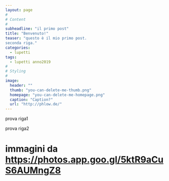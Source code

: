 ```yaml
---
layout: page
#
# Content
#
subheadline: "il primo post"
title: "Benvenuto!"
teaser: "questo è il mio primo post. 
seconda riga."
categories:
  - lupetti
tags:
  - lupetti anno2019
#
# Styling
#
image:
  header: ""
  thumb: "you-can-delete-me-thumb.png"
  homepage: "you-can-delete-me-homepage.png"
  caption: "Caption?"
  url: "http://phlow.de/"
---
```

prova riga1

prova riga2

# immagini da https://photos.app.goo.gl/5ktR9aCuS6AUMngZ8


<script src="https://cdn.jsdelivr.net/npm/publicalbum@latest/embed-ui.min.js" async></script>
<div class="pa-gallery-player-widget" style="width:100%; height:480px; display:none;"
  data-link="https://photos.app.goo.gl/5ktR9aCuS6AUMngZ8"
  data-title="Pulizia Sentiero Razzara Centenario scoutismo Pegli Aprile 2019"
  data-description="34 new photos · Album by Angelo Gaggero">
  <object data="https://lh3.googleusercontent.com/jWqsxEKVyLaaeAuIXAJXJMfjK7_uUt5RDP78uj_C-QgOqaJlyCJnK2QS9bgKzTF4D1Hbvn2QxePJT8coBK3RYn_vs2lpJpguQqxdoQ2CdXCBsxZIByg4zFLZySBbVpLuvh1EEuwm-Sc=w1920-h1080"></object>
  <object data="https://lh3.googleusercontent.com/FGJ2eolwhB2OIjdxsfVxvT_6RJvkVSH4Cbxn102r33LA7WmklypCExPrmdAh731IMotnFB1jSG8-35J821MutHCuJioVAE-zWDnzet-_hZyoi5OjUYtH2yh872fGGx42zjzjrQSegL8=w1920-h1080"></object>
  <object data="https://lh3.googleusercontent.com/rYhFfEEYIejaceBbrjvLcVIxNWLATRyV0ctvhkxn54cKMXQgCUBASk7Kl3OviwAEsLWEnyAFcLQ6mOajJZg7JFFCNT__g0Tb4hAish8jIR9sB2zaoh_r0qlrOq_DizgMGc-FFbK-Ggo=w1920-h1080"></object>
  <object data="https://lh3.googleusercontent.com/97GCtR6mmPMDQC9-4TofaA7poMfdxqlX5H8lByV7Uo6Mj2HuK9WiBYgtIXov0qsLjKAHdjCe80iDrMD07ALrCYS-zJsI3EaS-Dk9Bcz8RjseXOYkgU34Z-EA485dIklsThsjjzimBqc=w1920-h1080"></object>
  <object data="https://lh3.googleusercontent.com/5eq2YtTPHuzhyi8gIKv79gAmdZ-gb_kN3UontHOun157sUI-kThu6JzR29cBe5KFE_31G31uqMiAXIC1hDa7SoeDxePsFQyB2g1HLz3_JzlVEqgca_uJ3SQ31xSJrNQrhbWmLjBySSs=w1920-h1080"></object>
  <object data="https://lh3.googleusercontent.com/Lz-WOBpNcnBp4PTFF-Y9qtWFaU2VJ-84YIfjx-VvGnWn4S5uR5fiLwwF3CJLunZv36fQPlJAcnLvoEbNEqdIfgBbZclu8CFbxptVY4peIxcae-ja49LLiP3jQhXZegQkdLjzkp6YxyE=w1920-h1080"></object>
  <object data="https://lh3.googleusercontent.com/aOSKKG4VqLfQz3k8AbJbEqiV9QO4IYYDMD8I3D5G2bfcpMKb8J5IE5g-fEvjWelEjmrTXbXsZBDYkP0pQzn5JMtyEvad2qjWpBwk-QfoF_hTa8Kjkmyp8rYqtWiEXsPtvn8-F3M7zSU=w1920-h1080"></object>
  <object data="https://lh3.googleusercontent.com/eEgdcOp_XYDTLBdKqxdP2vL7zTvsuHwwuey9-6-BwSeZ2CDVULH0TDbOQSmd4aBQamzewTWJ8FQ6Kav0wVA0V7ofr9X5np7cPrzmZxf9XMyq86uMKLkhK6WBu93n1cLuPB0N0TXnPhM=w1920-h1080"></object>
  <object data="https://lh3.googleusercontent.com/-Skc6HJMfJboxPpcnvsVVw98krWu2S50xqoo3oKKuAogDcgu47lT3eJxlnLvxHCB5wFwijw6zWu474BEDRIP7R99rb5JW-4KXG4VKY4K9Df5ZVy1UxvaC6xOevYz4UtMu_vm_MD4a94=w1920-h1080"></object>
  <object data="https://lh3.googleusercontent.com/Z8JyF_VEonWkjG9Gpw7R8708NHhLbOLgpIf0Wtej-bPgV_2Ax1nQ7Xgl03XjG9i5IuA9DlYIQjct_QVQyv8aMNFCN5ez1i2MaSl8kQcyEDdO2NwSioZ3cX25lJzJkwIGgzLqVn_xPPg=w1920-h1080"></object>
  <object data="https://lh3.googleusercontent.com/LI1JuqQKJ9m50xX83Qm5GOwmix5PYVz-jhZ5qzG8O16kZMSCvCI9zGtwmvjgyeOqpHvG9zuAwh7bXtqjOYjOKOW7htpupO7P5Dgdu87t3KQYFZ9nzKxsx0haOHky-9eGXoYmfZjc3Ws=w1920-h1080"></object>
  <object data="https://lh3.googleusercontent.com/aBl894qX3NndVo3IyDGlzrGeKTADRKlo6GHjMTiajZD_0fBlgHRy3jrRgoqrJf945UgfKB3uROJo5mmtJ4oa-mlJCg6bVAhwqcFbpQNqHLMaEEuveUuPT0FxX2nO8J0rCXuILOiLD7c=w1920-h1080"></object>
  <object data="https://lh3.googleusercontent.com/aRs5jnq7BOckstYdJSdrCHwkrMWlZNJemz03uKAGf59KDTexPCD00ebhGADpnnNTaf49kiv86ZvgmlUbs2LLQqM0GFx4yN1ozfzvloZFQV1H5uWvdhpoNH5qlZ5goSMEA8aHnyksyf4=w1920-h1080"></object>
  <object data="https://lh3.googleusercontent.com/wCYEG9DY7wi0fDxaDFcoRpLKurZU2BoPb4NTE4LLUIBy8NNklCxlgj1yZsK2t4J0sKlFW8R_0jgs1jQ1h5fOOtuogYhgRL2tBqYWoHtkE85nv0DNjZoS5BIbKJ4S5ddYHkDntcgTpRo=w1920-h1080"></object>
  <object data="https://lh3.googleusercontent.com/3E_fS3WutABXK1FBkdILb6Ix-9DC8quNU9Ayt0PihSGAKWoCJ6e79LpsQm3RkhEmiFhD3S47JC_tHeXFDw9oQkq1k5gTioJYODupAqHTM5Owb9wpMjGqYqExQ0UKtbgFZr_CFrWEEVY=w1920-h1080"></object>
  <object data="https://lh3.googleusercontent.com/wOPlbE5D5hDE6-WYOVzgphAWd3gNgh6zuOoRV9aA9Uxu4BWrRn8_VmOTsZeZQzNT7O32jgAwdtQaopatpGg4TiTaWnmmE0PK5fSVAyhGQRLMVRgYHQWfWa23UMYivnWi7LREFmeESkU=w1920-h1080"></object>
  <object data="https://lh3.googleusercontent.com/3hNk4gSr-AVPg-ellzmpVmF6ydoLQd-fCBNTTY0sRD2EDtBwNs3jjUXl64nQqmdnaxi1aKc1OZa1TrAudQjZDO7rq3Rjx2MWDyAMhJzOMkKPk7bwOWOGfv5t6T2oDCGTuyvPu25clRQ=w1920-h1080"></object>
  <object data="https://lh3.googleusercontent.com/LIys4qMnxF1_7E8gbsUmxiuH97IHenzzklQQbXuN0Z9UEavbDiLcjG45MZBVd4JkcoBNz3cUugZoUIRgSZ8nvbQfXkkO8bvjvhfGta-5E19QATjytBTxtSLReJF-60YA-aJrPDqVUmI=w1920-h1080"></object>
  <object data="https://lh3.googleusercontent.com/qHV6Y202-XWviabN8lO4SMYXH-df0WFlyVvPPwqoaSfKzAPnRr4RjyWlTvRRzHb_Af5ms2q2lWV-SOGRtbAQri0VK3zLZk2J_Eq-hQ68-PSGToG8AwHdXgcMs2o1Pmo4wzs2xHMzJO8=w1920-h1080"></object>
  <object data="https://lh3.googleusercontent.com/huSaQyfp-Yl8OrspNK6Szi4ypr6eXzEEcBASmokpvFBj-qM9aKVk4DQGRET2CaU-ZkEmeP1HXJHEVqIJi4TBo-x4pcKImksQqmup6M6bfD4gydBLWnD8OmWsI0izdvCDRcU-7y2QSxI=w1920-h1080"></object>
  <object data="https://lh3.googleusercontent.com/19YQn3xzJvjyTnSAFlpuucQ_Lt8D9dn5KsELLykN4w2WCHfXlgfoDIQlPuMrbaqJYgkKtOt_tDxsYQ2b8bbhsOmEzDnNS91HB9C2UHvoWxVNFC-4efDZ4ggR1uPZBDyDOsZxRNk0sl4=w1920-h1080"></object>
  <object data="https://lh3.googleusercontent.com/0Pd89Boxyy3n7T13rJ54FWVOmE16Fe-ay60UT5-4tCZ69j4Z4bC0clrh6Czz-kwnWkit8_zDfVWtE3f96pfWCfCmKfYKvjiO5Vxg37NlwesE78hEW91r7Wifbh_Eo8qroeiEqrcnFD8=w1920-h1080"></object>
  <object data="https://lh3.googleusercontent.com/aJvXiDaPzyeWB5KMjHHUiW51lmiTdvGCiq5xjar1ydrkGMY3qYtP5QJBA4wigY-7ahgHUAQFqSLxFaE47UK4QJPrnU6Z19zEuaGjL-1rE_LOvy4vAr4C-2QeZYwA1HIH5_TEFlXkp9w=w1920-h1080"></object>
  <object data="https://lh3.googleusercontent.com/06YRYHSRpHM2ZcA-XecujBA7EzRc-ZWhfwN30SYYkDu8fhitkDUIIhg1Q8r1Cn9GQ9LVb0Ssvj8k0PaUva-_JfWDb6O4b77urDrmOge1_dHDI06RVYrfYZJ8kzegnEn3FlUCR4ceuxM=w1920-h1080"></object>
  <object data="https://lh3.googleusercontent.com/MPf4WIwvLObwMr5QGiCpL9YhVa65_EMNo8E5ix_v3orZItKgh9INmWHyDOKJZChjYeMm-4w-kMzLKtyYM66F0FU2px1HBNu38kpssu6X3pe1WUcLLOAiivN4T5TcQIJpcVfNCzqhA2Q=w1920-h1080"></object>
  <object data="https://lh3.googleusercontent.com/yCequYKUXZUdNIqQ3IHbS_J0gb74FdQxD67rfQiHtHoWazY7NBFcyetWt3TSOy0-5HFHZ2mbv2kNPodWJx9CxrsDHPp21-T6I3NlAXXTU0OoRO0YQ5fdogWJ7T4rK3F79PaFz1E2csI=w1920-h1080"></object>
  <object data="https://lh3.googleusercontent.com/WIdQyKpWh3le1CUvJHZss5VZ6YA8houGTDCwERt6f0V4UyPVG9MBEWZJW5tE58zY2oAu8Bo_GNadJgVhEhW2711cAxxjdn_9zHe2qaxjJwom4zRBivpHAXKfMQLsJiVkmW7FNMH_y3o=w1920-h1080"></object>
  <object data="https://lh3.googleusercontent.com/hYF9ut-CbGkOhgPGxN5d73GkxJAAQpBVkPpxHxE5tJ95IxJ5LhvNWJivhn95jgUy-VW3K3tc4ZJ7Lac70vvO5nCL2EdYoUjl0RohCGf_SqFZj_TdGwrKqlzABHNrnbafNCU-nqCdHVw=w1920-h1080"></object>
  <object data="https://lh3.googleusercontent.com/dFm1VL0XZKA-d0VC2OTmLlY5vbYoVkEsfdDTqZh0vRxkp2RGADFt1lrI0HlG1toBHU09aw71Tpgd-3BX1og5MNgHGU8R0FVQBD09BHOlkyrBLPvLdLenGY0Jv-AR74_L0Q4NBDlcUEE=w1920-h1080"></object>
  <object data="https://lh3.googleusercontent.com/aabB3_N1cbtImUuCIqzVnqHOglnD3q6-jD-_4pOUCI0FWX3NfQ05qXpaYTSfFleSDyY8UYZToCT5zW_rtF8zGBhVaKYJGLhhXnzrHPtHMsC1wOS6MD-LGAZ5H_1dPxL1E2QEhd_znE4=w1920-h1080"></object>
  <object data="https://lh3.googleusercontent.com/s4Y3Lo4IQcXrBDGNCd3bH2XeUiIV8KZN7_kYQaglD_vGPbRpAZt86UBDeORq8Zv27U8PxPo7U7_BV8P9FH-064qOhGoqsr5kHJVuY02on4wOKZN0IEDe59QVL09ZRJGQUI7bqVgdW68=w1920-h1080"></object>
  <object data="https://lh3.googleusercontent.com/JQ_gImD8JWD4cles0anAaIopXX8d24QLu8Vfy4THmwEy2q6qctmnDH3h6-cyftBMVfSh-OAom6PAmg2jSvU4kPyudMYbruo6DfEbI0sGMhDXZOiyDK2Dz9IPnNsKV4xqoPpyy2Vir8s=w1920-h1080"></object>
  <object data="https://lh3.googleusercontent.com/0OkbxKTNXeHD-tADNUxYACn_3d44xrBsZ_avv7Ign5CSI4YIH47ymdrpk53fnzgk1luvrHskeoZoLbwQtpmEeYet6YWLnHJR8VmvTbUJrJO5kWyaYnGx3StrpLuiAsPCLpVoxIBsZEg=w1920-h1080"></object>
  <object data="https://lh3.googleusercontent.com/O9siHZpYZpV7nBM43T-EM71QgO5PG6CKUS7POZnlWiyqhASTJn7EPLESP6A6NWEQsmKjhqkOVng7U82TsqrkeO71lq2FFffA_KcoFyjm35oHOSArs98sBLFzftT75MBiuap-AayEqQc=w1920-h1080"></object>
</div>



